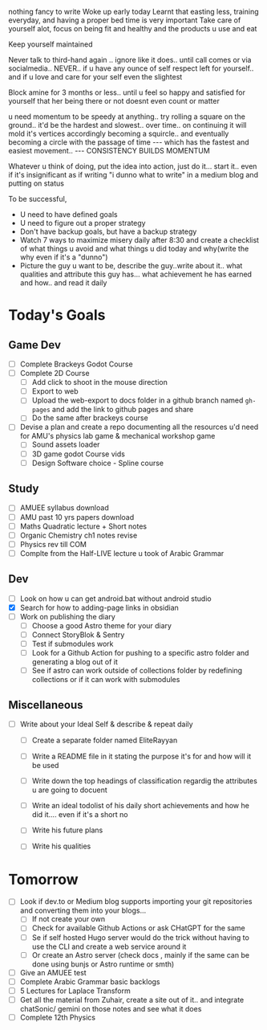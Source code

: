 nothing fancy to write
Woke up early today
Learnt that easting less, training everyday, and having a proper bed time is very important
Take care of yourself alot, focus on being fit and healthy and the products u use and eat

Keep yourself maintained

Never talk to third-hand again .. ignore like it does.. until call comes or via socialmedia.. NEVER.. if u have any ounce of self respect left for yourself.. and if u love and care for your self even the slightest

Block amine for 3 months or less.. until u feel so happy and satisfied for yourself that her being there or not doesnt even count or matter

u need momentum to be speedy at anything.. try rolling a square on the ground.. it'd be the hardest and slowest.. over time.. on continuing it will mold it's vertices accordingly becoming a squircle.. and eventually becoming a circle with the passage of time --- which has the fastest and easiest movement.. --- CONSISTENCY BUILDS MOMENTUM

Whatever u think of doing, put the idea into action, just do it... start it.. even if it's insignificant as if writing "i dunno what to write" in a medium blog and putting on status

To be successful, 
- U need to have defined goals
- U need to figure out a proper strategy
- Don't have backup goals, but have a backup strategy
- Watch 7 ways to maximize misery daily after 8:30 and create a checklist of what things u avoid and what things u did today and why(write the why even if it's a "dunno")
- Picture the guy u want to be, describe the guy..write about it.. what qualities and attribute this guy has... what achievement he has earned and how.. and read it daily  
	

# Today's Goals

## Game Dev

- [ ] Complete Brackeys Godot Course
- [ ] Complete 2D Course
	- [ ] Add click to shoot in the mouse direction
	- [ ] Export to web
	- [ ] Upload the web-export to docs folder in a github branch named `gh-pages` and add the link to github pages and share
	- [ ] Do the same after brackeys course
- [ ] Devise a plan and create a repo documenting all the resources u'd need for AMU's physics lab game & mechanical workshop game
	- [ ] Sound assets loader
	- [ ] 3D game godot Course vids
	- [ ] Design Software choice - Spline course

## Study

- [ ] AMUEE syllabus download
- [ ] AMU past 10 yrs papers download
- [ ] Maths Quadratic lecture + Short notes
- [ ] Organic Chemistry ch1 notes revise
- [ ] Physics rev till COM
- [ ] Complte from the Half-LIVE lecture u took of Arabic Grammar
## Dev

- [ ] Look on how u can get android.bat without android studio
- [x] Search for how to adding-page links in obsidian
- [ ] Work on publishing the diary
	- [ ] Choose a good Astro theme for your diary
	- [ ] Connect StoryBlok & Sentry
	- [ ] Test if submodules work
	- [ ] Look for a Github Action for pushing to a specific astro folder and generating a blog out of it
	- [ ] See if astro can work outside of collections folder by redefining collections or if it can work with submodules
## Miscellaneous

- [ ] Write about your Ideal Self & describe & repeat daily
	- [ ] Create a separate folder named EliteRayyan
	- [ ] Write a README file in it stating the purpose it's for and how will it be used
	- [ ] Write down the top headings of classification regardig the attributes u are going to docuent
	- [ ] Write an ideal todolist of his daily short achievements and how he did it.... even if it's a short no
	- [ ] Write his future plans
	- [ ] Write his qualities


# Tomorrow

- [ ] Look if dev.to or Medium blog supports importing your git repositories and converting them into your blogs...
	- [ ] If not create your own
	- [ ] Check for available Github Actions or ask CHatGPT for the same
	- [ ] Se if self hosted Hugo server would do the trick without having to use the CLI and create a web service around it
	- [ ] Or create an Astro server (check docs , mainly if the same can be done using bunjs or Astro runtime or smth)
- [ ] Give an AMUEE test
- [ ] Complete Arabic Grammar basic backlogs
- [ ] 5 Lectures for Laplace Transform
- [ ] Get all the material from Zuhair, create a site out of it.. and integrate chatSonic/ gemini on those notes and see what it does
- [ ] Complete 12th Physics